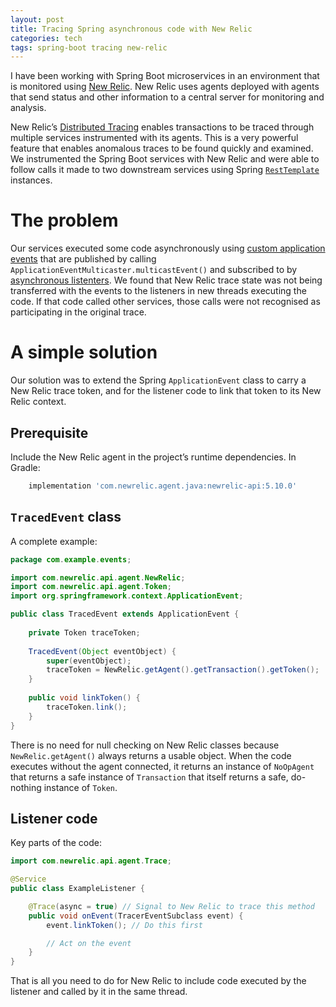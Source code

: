 ```yaml
---
layout: post
title: Tracing Spring asynchronous code with New Relic
categories: tech
tags: spring-boot tracing new-relic
---
```


I have been working with Spring Boot microservices in an environment that is monitored
using [New Relic](https://newrelic.com). New Relic uses agents deployed with 
agents that send status and other information
to a central server for monitoring and analysis. 

New Relic’s [Distributed Tracing](https://docs.newrelic.com/docs/understand-dependencies/distributed-tracing/get-started/introduction-distributed-tracing)
enables transactions to be traced through multiple services
instrumented with its agents. This is a very powerful feature that enables
anomalous traces to be found quickly and examined. We instrumented the Spring Boot
services with New Relic and were able to follow calls it made to two downstream services 
using Spring
[`RestTemplate`](https://docs.spring.io/spring/docs/current/spring-framework-reference/web.html#webmvc-resttemplate)
instances. 

# The problem

Our services executed some code asynchronously using [custom application
events](https://docs.spring.io/spring/docs/current/spring-framework-reference/core.html#context-functionality-events)
that are published by calling `ApplicationEventMulticaster.multicastEvent()` and subscribed to by [asynchronous
listenters](https://docs.spring.io/spring/docs/current/spring-framework-reference/core.html#context-functionality-events-async).
We found that New Relic trace state was not being transferred with the events to the 
listeners in new threads executing the code. If that code called other services,
those calls were not recognised as participating in the original trace.

# A simple solution

Our solution was to extend the Spring `ApplicationEvent` class to carry a
New Relic trace token, and for the listener code to link that token to its New Relic
context.

## Prerequisite

Include the New Relic agent in the project’s runtime dependencies. In Gradle:

```groovy
    implementation 'com.newrelic.agent.java:newrelic-api:5.10.0'
```

## `TracedEvent` class

A complete example:

```java
package com.example.events;

import com.newrelic.api.agent.NewRelic;
import com.newrelic.api.agent.Token;
import org.springframework.context.ApplicationEvent;

public class TracedEvent extends ApplicationEvent {
    
    private Token traceToken;
    
    TracedEvent(Object eventObject) {
        super(eventObject);
        traceToken = NewRelic.getAgent().getTransaction().getToken();
    }
 
    public void linkToken() {
        traceToken.link();
    }
}
```

There is no need for null checking on New Relic classes because `NewRelic.getAgent()` always
returns a usable object. When the code executes without the
agent connected, it returns an instance of `NoOpAgent` that returns a safe instance
of `Transaction` that itself returns a safe, do-nothing instance of `Token`.

## Listener code

Key parts of the code:

```java
import com.newrelic.api.agent.Trace;

@Service
public class ExampleListener {

    @Trace(async = true) // Signal to New Relic to trace this method
    public void onEvent(TracerEventSubclass event) {
        event.linkToken(); // Do this first

        // Act on the event
    }
}
```

That is all you need to do for New Relic to include code executed by the listener and
called by it in the same thread.
